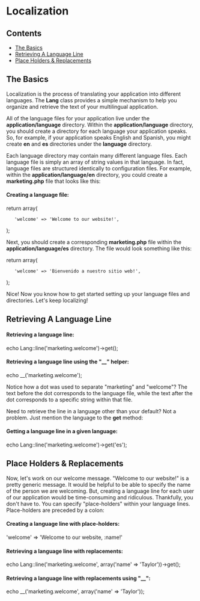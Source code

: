 # Localization## Contents- [The Basics](#the-basics)- [Retrieving A Language Line](#get)- [Place Holders & Replacements](#replace)<a name="the-basics"></a>## The BasicsLocalization is the process of translating your application into different languages. The **Lang** class provides a simple mechanism to help you organize and retrieve the text of your multilingual application.All of the language files for your application live under the **application/language** directory. Within the **application/language** directory, you should create a directory for each language your application speaks. So, for example, if your application speaks English and Spanish, you might create **en** and **es** directories under the **language** directory.Each language directory may contain many different language files. Each language file is simply an array of string values in that language. In fact, language files are structured identically to configuration files. For example, within the **application/language/en** directory, you could create a **marketing.php** file that looks like this:#### Creating a language file:  return array(       'welcome' => 'Welcome to our website!',  );Next, you should create a corresponding **marketing.php** file within the **application/language/es** directory. The file would look something like this:  return array(       'welcome' => 'Bienvenido a nuestro sitio web!',  );Nice! Now you know how to get started setting up your language files and directories. Let's keep localizing!<a name="get"></a>## Retrieving A Language Line#### Retrieving a language line:  echo Lang::line('marketing.welcome')->get();#### Retrieving a language line using the "__" helper:  echo __('marketing.welcome');Notice how a dot was used to separate "marketing" and "welcome"? The text before the dot corresponds to the language file, while the text after the dot corresponds to a specific string within that file.Need to retrieve the line in a language other than your default? Not a problem. Just mention the language to the **get** method:#### Getting a language line in a given language:  echo Lang::line('marketing.welcome')->get('es');<a name="replace"></a>## Place Holders & ReplacementsNow, let's work on our welcome message. "Welcome to our website!" is a pretty generic message. It would be helpful to be able to specify the name of the person we are welcoming. But, creating a language line for each user of our application would be time-consuming and ridiculous. Thankfully, you don't have to. You can specify "place-holders" within your language lines. Place-holders are preceded by a colon:#### Creating a language line with place-holders:  'welcome' => 'Welcome to our website, :name!'#### Retrieving a language line with replacements:  echo Lang::line('marketing.welcome', array('name' => 'Taylor'))->get();#### Retrieving a language line with replacements using "__":  echo __('marketing.welcome', array('name' => 'Taylor'));